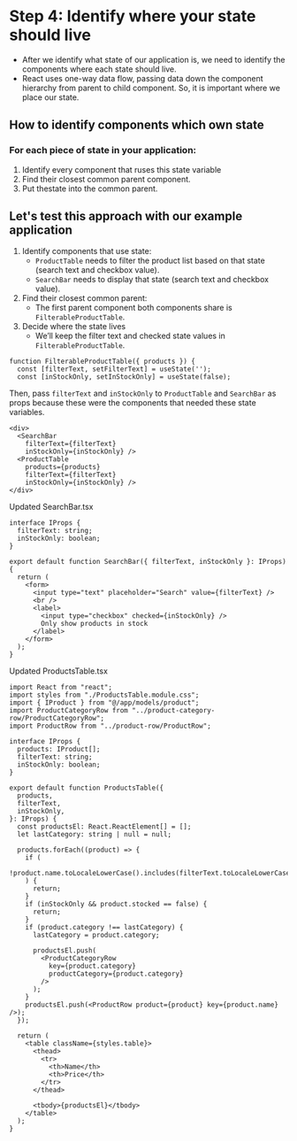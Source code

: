 # Step 4: Identify where your state should live 

- After we identify what state of our application is, we need to identify the components where each state should live.
- React uses one-way data flow, passing data down the component hierarchy from parent to child component. So, it is important where we place our state.

## How to identify components which own state

### For each piece of state in your application:

1. Identify every component that ruses this state variable
2. Find their closest common parent component.
3. Put thestate into the common parent.

## Let's test this approach with our example application

1. Identify components that use state:
    - `ProductTable` needs to filter the product list based on that state (search text and checkbox value).
    - `SearchBar` needs to display that state (search text and checkbox value).
2. Find their closest common parent:
    - The first parent component both components share is `FilterableProductTable`.
3. Decide where the state lives
    - We’ll keep the filter text and checked state values in `FilterableProductTable`. 


``` TSX
function FilterableProductTable({ products }) {
  const [filterText, setFilterText] = useState('');
  const [inStockOnly, setInStockOnly] = useState(false);
```

Then, pass `filterText` and `inStockOnly` to `ProductTable` and `SearchBar` as props because these were the components that needed these state variables.

```TSX
<div>
  <SearchBar 
    filterText={filterText} 
    inStockOnly={inStockOnly} />
  <ProductTable 
    products={products}
    filterText={filterText}
    inStockOnly={inStockOnly} />
</div>
```


Updated SearchBar.tsx

```TSX
interface IProps {
  filterText: string;
  inStockOnly: boolean;
}

export default function SearchBar({ filterText, inStockOnly }: IProps) {
  return (
    <form>
      <input type="text" placeholder="Search" value={filterText} />
      <br />
      <label>
        <input type="checkbox" checked={inStockOnly} />
        Only show products in stock
      </label>
    </form>
  );
}

```

Updated ProductsTable.tsx

```TSX
import React from "react";
import styles from "./ProductsTable.module.css";
import { IProduct } from "@/app/models/product";
import ProductCategoryRow from "../product-category-row/ProductCategoryRow";
import ProductRow from "../product-row/ProductRow";

interface IProps {
  products: IProduct[];
  filterText: string;
  inStockOnly: boolean;
}

export default function ProductsTable({
  products,
  filterText,
  inStockOnly,
}: IProps) {
  const productsEl: React.ReactElement[] = [];
  let lastCategory: string | null = null;

  products.forEach((product) => {
    if (
      !product.name.toLocaleLowerCase().includes(filterText.toLocaleLowerCase())
    ) {
      return;
    }
    if (inStockOnly && product.stocked == false) {
      return;
    }
    if (product.category !== lastCategory) {
      lastCategory = product.category;

      productsEl.push(
        <ProductCategoryRow
          key={product.category}
          productCategory={product.category}
        />
      );
    }
    productsEl.push(<ProductRow product={product} key={product.name} />);
  });

  return (
    <table className={styles.table}>
      <thead>
        <tr>
          <th>Name</th>
          <th>Price</th>
        </tr>
      </thead>

      <tbody>{productsEl}</tbody>
    </table>
  );
}

```
